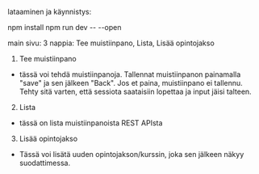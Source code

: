 lataaminen ja käynnistys:

npm install
npm run dev -- --open

main sivu:
3 nappia: Tee muistiinpano, Lista, Lisää opintojakso

1. Tee muistiinpano
- tässä voi tehdä muistiinpanoja. Tallennat muistiinpanon painamalla "save" ja sen jälkeen "Back". Jos et paina, muistiinpano ei tallennu. Tehty sitä varten, että sessiota saataisiin lopettaa ja input jäisi talteen. 

2. Lista
- tässä on lista muistiinpanoista REST APIsta 

3. Lisää opintojakso
- Tässä voi lisätä uuden opintojakson/kurssin, joka sen jälkeen näkyy suodattimessa. 


